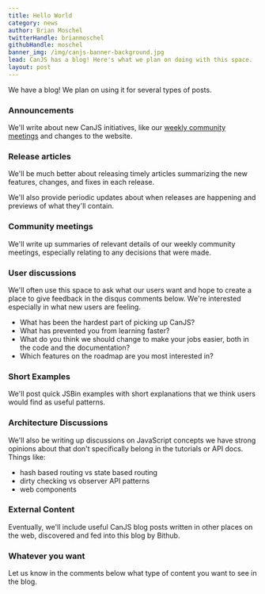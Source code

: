 ```yaml
---
title: Hello World
category: news
author: Brian Moschel
twitterHandle: brianmoschel
githubHandle: moschel
banner_img: /img/canjs-banner-background.jpg
lead: CanJS has a blog! Here's what we plan on doing with this space.
layout: post
---
```


We have a blog! We plan on using it for several types of posts.

### Announcements

We'll write about new CanJS initiatives, like our [weekly community meetings](https://plus.google.com/108820831381167297339/posts) and changes to the website.

### Release articles

We'll be much better about releasing timely articles summarizing the new features, changes, and fixes in each release.

We'll also provide periodic updates about when releases are happening and previews of what they'll contain.

### Community meetings

We'll write up summaries of relevant details of our weekly community meetings, especially relating to any decisions that were made.

### User discussions

We'll often use this space to ask what our users want and hope to create a place to give feedback in the disqus comments below. We're interested especially in what new users are feeling. 

* What has been the hardest part of picking up CanJS? 
* What has prevented you from learning faster? 
* What do you think we should change to make your jobs easier, both in the code and the documentation?
* Which features on the roadmap are you most interested in?

### Short Examples

We'll post quick JSBin examples with short explanations that we think users would find as useful patterns.

### Architecture Discussions

We'll also be writing up discussions on JavaScript concepts we have strong opinions about that don't specifically belong in the tutorials or API docs. Things like: 

* hash based routing vs state based routing
* dirty checking vs observer API patterns
* web components

### External Content

Eventually, we'll include useful CanJS blog posts written in other places on the web, discovered and fed into this blog by Bithub.

### Whatever you want

Let us know in the comments below what type of content you want to see in the blog.